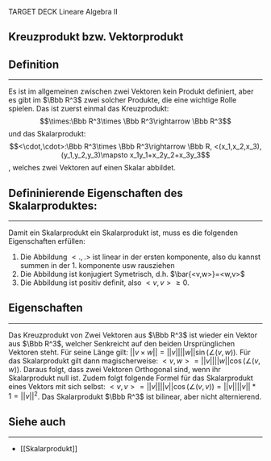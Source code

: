 
TARGET DECK
Lineare Algebra II

Kreuzprodukt bzw. Vektorprodukt
--
## Definition
***
Es ist im allgemeinen zwischen zwei Vektoren kein Produkt definiert, aber es gibt im $\Bbb R^3$ zwei solcher Produkte, die eine wichtige Rolle spielen. Das ist zuerst einmal das Kreuzprodukt: $$\times:\Bbb R^3\times \Bbb R^3\rightarrow \Bbb R^3$$ und das Skalarprodukt: $$<\cdot,\cdot>:\Bbb R^3\times \Bbb R^3\rightarrow \Bbb R, <(x_1,x_2,x_3),(y_1,y_2,y_3)\mapsto x_1y_1+x_2y_2+x_3y_3$$, welches zwei Vektoren auf einen Skalar abbildet.
## Defininierende Eigenschaften des Skalarproduktes:
***
Damit ein Skalarprodukt ein Skalarprodukt ist, muss es die folgenden Eigenschaften erfüllen:
1. Die Abbildung $<.,.>$ ist linear in der ersten komponente, also du kannst summen in der 1. komponente usw rausziehen
2. Die Abbildung ist konjugiert Symetrisch, d.h. $\bar{<v,w>}=<w,v>$
3. Die Abbildung ist positiv definit, also $<v,v>\ge 0$.
## Eigenschaften
***
Das Kreuzprodukt von Zwei Vektoren aus $\Bbb R^3$ ist wieder ein Vektor aus $\Bbb R^3$, welcher Senkreicht auf den beiden Ursprünglichen Vektoren steht. Für seine Länge gilt:
$||v\times w||=||v||||w||\sin(\angle(v,w))$. Für das Skalarprodukt gilt dann magischerweise:
$<v,w>=||v||||w||\cos(\angle(v,w))$. Daraus folgt, dass zwei Vektoren Orthogonal sind, wenn ihr Skalarprodukt null ist.
Zudem folgt folgende Formel für das Skalarprodukt eines Vektors mit sich selbst:
$<v,v>=||v||||v||\cos(\angle(v,v))=||v||||v||*1=||v||^2$.
Das Skalarprodukt $\Bbb R^3$ ist bilinear, aber nicht alternierend.
## Siehe auch
***
* [[Skalarprodukt]]